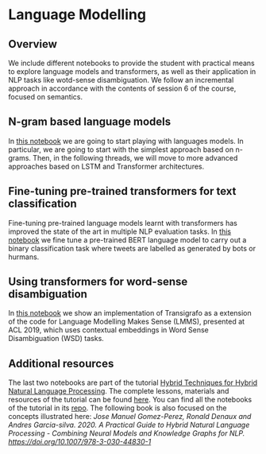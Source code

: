 # Language Modelling 

## Overview
We include different notebooks to provide the student with practical means to explore language models and transformers, as well as their application in NLP tasks like wotd-sense disambiguation. We follow an incremental approach in accordance with the contents of session 6 of the course, focused on semantics.

## N-gram based language models
In [this notebook](https://github.com/acastellanos-ie/MBD-EN-BL-ENE-2020-J-1/blob/master/language_modelling/language%20modelling.ipynb) we are going to start playing with languages models. In particular, we are going to start with the simplest approach based on n-grams. Then, in the following threads, we will move to more advanced approaches based on LSTM and Transformer architectures.

## Fine-tuning pre-trained transformers for text classification
Fine-tuning pre-trained language models learnt with transformers has improved the state of the art in multiple NLP evaluation tasks. In [this notebook](https://github.com/hybridnlp/tutorial/blob/master/01a_nlm_and_contextual_embeddings.ipynb) we fine tune a pre-trained  BERT language model to carry out a binary classification task where tweets are labelled as generated by bots or hurmans.

## Using transformers for word-sense disambiguation
In [this notebook](https://github.com/hybridnlp/tutorial/blob/master/03a_LMMS_Transigrafo.ipynb) we show an implementation of Transigrafo as a extension of the code for Language Modelling Makes Sense (LMMS), presented at ACL 2019, which uses contextual embeddings in Word Sense Disambiguation (WSD) tasks.

## Additional resources
The last two notebooks are part of the tutorial [Hybrid Techniques for Hybrid Natural Language Processing](http://hybridnlp.expertsystemlab.com/tutorial/). The complete lessons, materials and resources of the tutorial can be found [here](http://hybridnlp.expertsystemlab.com/tutorial/index.php/sample-page/). You can find all the notebooks of the tutorial in its [repo](https://github.com/hybridnlp/tutorial). The following book is also focused on the concepts illustrated here: _Jose Manuel Gomez-Perez, Ronald Denaux and Andres Garcia-silva. 2020. A Practical Guide to Hybrid Natural Language Processing - Combining Neural Models and Knowledge Graphs for NLP. https://doi.org/10.1007/978-3-030-44830-1_

